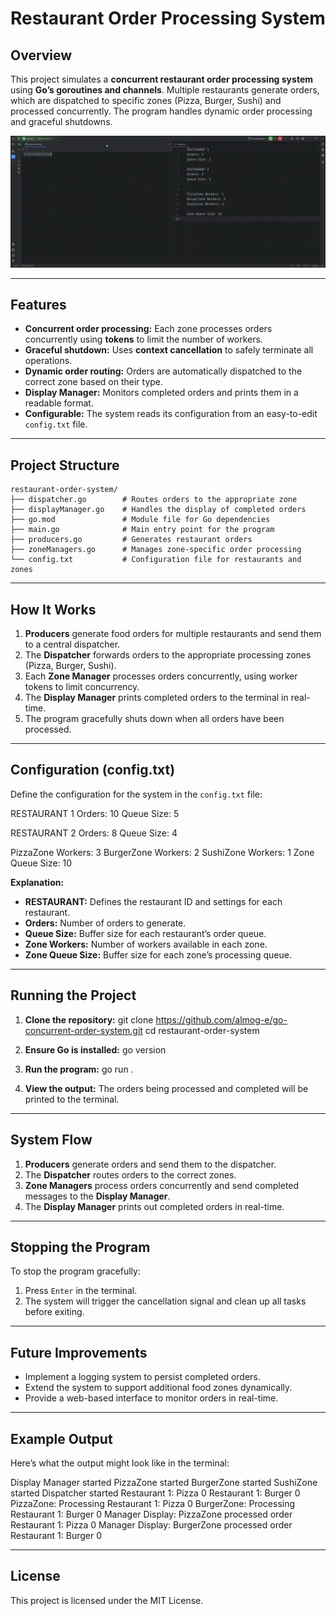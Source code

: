 # Restaurant Order Processing System

## Overview
This project simulates a **concurrent restaurant order processing system** using **Go’s goroutines and channels**. Multiple restaurants generate orders, which are dispatched to specific zones (Pizza, Burger, Sushi) and processed concurrently. The program handles dynamic order processing and graceful shutdowns.

![System Demo](assets/demo.gif)

---

## Features
- **Concurrent order processing:** Each zone processes orders concurrently using **tokens** to limit the number of workers.
- **Graceful shutdown:** Uses **context cancellation** to safely terminate all operations.
- **Dynamic order routing:** Orders are automatically dispatched to the correct zone based on their type.
- **Display Manager:** Monitors completed orders and prints them in a readable format.
- **Configurable:** The system reads its configuration from an easy-to-edit `config.txt` file.


---
## Project Structure
```
restaurant-order-system/
├── dispatcher.go        # Routes orders to the appropriate zone
├── displayManager.go    # Handles the display of completed orders
├── go.mod               # Module file for Go dependencies
├── main.go              # Main entry point for the program
├── producers.go         # Generates restaurant orders
├── zoneManagers.go      # Manages zone-specific order processing
└── config.txt           # Configuration file for restaurants and zones
```

---

## How It Works
1. **Producers** generate food orders for multiple restaurants and send them to a central dispatcher.
2. The **Dispatcher** forwards orders to the appropriate processing zones (Pizza, Burger, Sushi).
3. Each **Zone Manager** processes orders concurrently, using worker tokens to limit concurrency.
4. The **Display Manager** prints completed orders to the terminal in real-time.
5. The program gracefully shuts down when all orders have been processed.

---

## Configuration (config.txt)
Define the configuration for the system in the `config.txt` file:

RESTAURANT 1
Orders: 10
Queue Size: 5

RESTAURANT 2
Orders: 8
Queue Size: 4

PizzaZone Workers: 3
BurgerZone Workers: 2
SushiZone Workers: 1
Zone Queue Size: 10

**Explanation:**
- **RESTAURANT:** Defines the restaurant ID and settings for each restaurant.
- **Orders:** Number of orders to generate.
- **Queue Size:** Buffer size for each restaurant’s order queue.
- **Zone Workers:** Number of workers available in each zone.
- **Zone Queue Size:** Buffer size for each zone’s processing queue.

---

## Running the Project
1. **Clone the repository:**
   git clone https://github.com/almog-e/go-concurrent-order-system.git
   cd restaurant-order-system

2. **Ensure Go is installed:**
   go version

3. **Run the program:**
   go run .

4. **View the output:** The orders being processed and completed will be printed to the terminal.

---

## System Flow
1. **Producers** generate orders and send them to the dispatcher.
2. The **Dispatcher** routes orders to the correct zones.
3. **Zone Managers** process orders concurrently and send completed messages to the **Display Manager**.
4. The **Display Manager** prints out completed orders in real-time.

---

## Stopping the Program
To stop the program gracefully:
1. Press `Enter` in the terminal.
2. The system will trigger the cancellation signal and clean up all tasks before exiting.

---

## Future Improvements
- Implement a logging system to persist completed orders.
- Extend the system to support additional food zones dynamically.
- Provide a web-based interface to monitor orders in real-time.

---

## Example Output
Here’s what the output might look like in the terminal:

Display Manager started
PizzaZone started
BurgerZone started
SushiZone started
Dispatcher started
Restaurant 1: Pizza 0
Restaurant 1: Burger 0
PizzaZone: Processing Restaurant 1: Pizza 0
BurgerZone: Processing Restaurant 1: Burger 0
Manager Display: PizzaZone processed order Restaurant 1: Pizza 0
Manager Display: BurgerZone processed order Restaurant 1: Burger 0

---

## License
This project is licensed under the MIT License.
